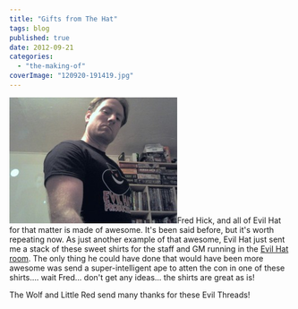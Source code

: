 ```yaml
---
title: "Gifts from The Hat"
tags: blog
published: true
date: 2012-09-21
categories: 
  - "the-making-of"
coverImage: "120920-191419.jpg"
---
```


[![](/images/120920-191419-300x225.jpg "120920-191419")](/images/120920-191419.jpg)Fred Hick, and all of Evil Hat for that matter is made of awesome. It's been said before, but it's worth repeating now. As just another example of that awesome, Evil Hat just sent me a stack of these sweet shirts for the staff and GM running in the [Evil Hat room](http://www.bigbadcon.com/little-red-hangs-up-her-hood-for-an-evil-hat/ "Little Red hangs up her hood for an Evil Hat"). The only thing he could have done that would have been more awesome was send a super-intelligent ape to atten the con in one of these shirts.... wait Fred... don't get any ideas... the shirts are great as is!

The Wolf and Little Red send many thanks for these Evil Threads!

